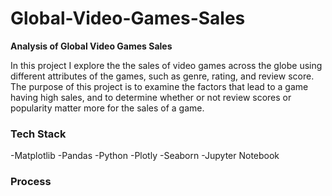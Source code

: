 # Global-Video-Games-Sales

<b> Analysis of Global Video Games Sales</b>

In this project I explore the the sales of video games across the globe using different attributes of the games, such as genre, rating, and review score. The purpose of this project is to examine the factors that lead to a game having high sales, and to determine whether or not review scores or popularity matter more for the sales of a game.

### Tech Stack
-Matplotlib
-Pandas
-Python
-Plotly
-Seaborn
-Jupyter Notebook

### Process
